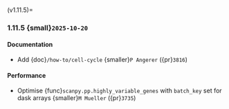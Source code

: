 (v1.11.5)=
### 1.11.5 {small}`2025-10-20`

#### Documentation

- Add {doc}`/how-to/cell-cycle` {smaller}`P Angerer` ({pr}`3816`)

#### Performance

- Optimise {func}`scanpy.pp.highly_variable_genes` with `batch_key` set for dask arrays {smaller}`M Mueller` ({pr}`3735`)
